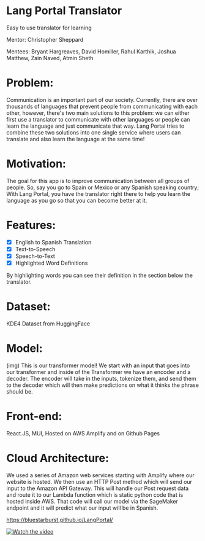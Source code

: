 # Lang Portal Translator
Easy to use translator for learning

Mentor: Christopher Sheppard

Mentees: Bryant Hargreaves, David Homiller, Rahul Karthik, Joshua Matthew, Zain Naved, Atmin Sheth

# Problem:
Communication is an important part of our society. Currently, there are over thousands of languages that prevent people from communicating with each other, however, there's two main solutions to this problem: we can either first use a translator to communicate with other languages or people can learn the language and just communicate that way. Lang Portal tries to combine these two solutions into one single service where users can translate and also learn the language at the same time!

# Motivation:
The goal for this app is to improve communication between all groups of people. So, say you go to Spain or Mexico or any Spanish speaking country; With Lang Portal, you have the translator right there to help you learn the language as you go so that you can become better at it. 

# Features:
- [x] English to Spanish Translation
- [x] Text-to-Speech
- [x] Speech-to-Text
- [x] Highlighted Word Definitions

By highlighting words you can see their definition in the section below the translator.

# Dataset:
KDE4 Dataset from HuggingFace

# Model:
(img)
This is our transformer model! We start with an input that goes into our transformer and inside of the Transformer we have an encoder and a decoder. The encoder will take in the inputs, tokenize them, and send them to the decoder which will then make predictions on what it thinks the phrase should be. 

# Front-end:
React.JS, MUI, Hosted on AWS Amplify and on Github Pages

# Cloud Architecture:
We used a series of Amazon web services starting with Amplify where our website is hosted. We then use an HTTP Post method which will send our input to the Amazon API Gateway. This will handle our Post request data and route it to our Lambda function which is static python code that is hosted inside AWS. That code will call our model via the SageMaker endpoint and it will predict what our input will be in Spanish.

https://bluestarburst.github.io/LangPortal/

[![Watch the video](https://img.youtube.com/vi/HAyAWdbnM7g/maxresdefault.jpg)](https://www.youtube.com/live/HAyAWdbnM7g?feature=share&t=10355)

